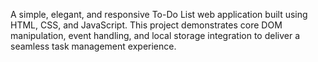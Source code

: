 A simple, elegant, and responsive To-Do List web application built using HTML, CSS, and JavaScript. This project demonstrates core DOM manipulation, event handling, and local storage integration to deliver a seamless task management experience.
